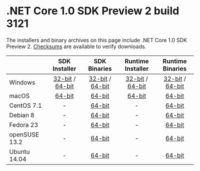 # .NET Core 1.0 SDK Preview 2 build 3121

The installers and binary archives on this page include .NET Core 1.0 SDK Preview 2. [Checksums](https://builds.dotnet.microsoft.com/dotnet/checksums/1.0-SDK-Preview-2-3121-SHA.txt) are available to verify downloads.

|                         | SDK Installer                                        | SDK Binaries                                        | Runtime Installer | Runtime Binaries |
| ----------------------- | :----------------------------------------------: | :----------------------------------------------:| :--: | :--: |
| Windows                 | [32-bit](https://go.microsoft.com/fwlink/?LinkID=809123) / [64-bit](https://go.microsoft.com/fwlink/?LinkID=809122)  | [32-bit](https://go.microsoft.com/fwlink/?LinkID=809127) / [64-bit](https://go.microsoft.com/fwlink/?LinkID=809126) | [32-bit](https://go.microsoft.com/fwlink/?LinkID=809110) / [64-bit](https://go.microsoft.com/fwlink/?LinkID=809109) | [32-bit](https://go.microsoft.com/fwlink/?LinkID=809116) / [64-bit](https://go.microsoft.com/fwlink/?LinkID=809115) |
| macOS                   | [64-bit](https://go.microsoft.com/fwlink/?LinkID=809124)  | [64-bit](https://go.microsoft.com/fwlink/?LinkID=809128)                          | [64-bit](https://go.microsoft.com/fwlink/?LinkID=809111) | [64-bit](dotnet-osx-x64.1.0.0.tar.gz) |
| CentOS 7.1              | -                                                         | [64-bit](https://go.microsoft.com/fwlink/?LinkID=809131)                          | - | [64-bit](https://go.microsoft.com/fwlink/?LinkID=809120) |
| Debian 8                | -                                                         | [64-bit](https://go.microsoft.com/fwlink/?LinkID=809130)                          | - | [64-bit](https://go.microsoft.com/fwlink/?LinkID=809119) |
| Fedora 23               | -                                                         | [64-bit](https://go.microsoft.com/fwlink/?LinkID=816869)                          | - | [64-bit](https://go.microsoft.com/fwlink/?LinkID=816874) |
| openSUSE 13.2           | -                                                         | [64-bit](https://go.microsoft.com/fwlink/?LinkID=816867)                          | - | [64-bit](https://go.microsoft.com/fwlink/?LinkID=816873) |
| Ubuntu 14.04            | -                                                         | [64-bit](https://go.microsoft.com/fwlink/?LinkID=809129)                          | - | [64-bit](https://go.microsoft.com/fwlink/?LinkID=809118) |